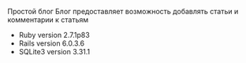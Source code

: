 Простой блог
Блог предоставляет возможность добавлять статьи и комментарии к статьям

* Ruby version 2.7.1p83
* Rails version 6.0.3.6
* SQLite3 version 3.31.1
